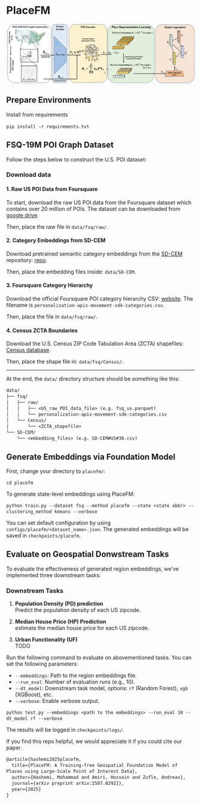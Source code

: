# PlaceFM

<div align=center><img src="https://github.com/mohammadhashemii/PlaceFM/blob/main/figs/pipeline.png"/></div>


## Prepare Environments

Install from requirements

`pip install -r requirements.txt`




## FSQ-19M POI Graph Dataset

Follow the steps below to construct the U.S. POI dataset:


### Download data

#### 1. Raw US POI Data from Foursquare

To start, download the raw US POI data from the Foursquare dataset which contains over 20 million of POIs. The dataset can be downloaded from [google drive](https://drive.google.com/file/d/15S2bJ4KoJQnbwpTeFaVv1kxvy89XrjTh/view?usp=drive_link).

Then, place the raw file in `data/fsq/raw/`.


#### 2. Category Embeddings from SD-CEM

Download pretrained semantic category embeddings from the [SD-CEM](https://www.ijcai.org/proceedings/2024/0231.pdf) repository: [repo](https://github.com/2837790380/SD-CEM/tree/main/embeddings).

Then, place the embedding files inside: `data/SD-CEM`.

#### 3. Foursquare Category Hierarchy

Download the official Foursquare POI category hierarchy CSV: [website](https://docs.foursquare.com/data-products/docs/categories). The filename is `personalization-apis-movement-sdk-categories.csv`.

Then, place the file in `data/fsq/raw/`.

#### 4. Census ZCTA Boundaries

Download the U.S. Census ZIP Code Tabulation Area (ZCTA) shapefiles: [Census database](https://www2.census.gov/geo/tiger/TIGER2024/ZCTA520/).

Then, place the shape file in: `data/fsq/Census/`.

---

At the end, the `data/` directory structure should be something like this:

```
data/
├── fsq/
│   ├── raw/
│   │   ├── <US_raw_POI_data_file> (e.g. fsq_us.parquet)
│   │   └── personalization-apis-movement-sdk-categories.csv
│   └── Census/
│       └── <ZCTA_shapefile>
└── SD-CEM/
    └── <embedding_files> (e.g. SD-CEM#US#30.csv)
```


## Generate Embeddings via Foundation Model

First, change your directory to `placefm/`:

```
cd placefm
```


To generate state-level embeddings using PlaceFM:

```
python train.py --dataset fsq --method placefm --state <state abbr> --clustering_method kmeans --verbose
```

You can set default configuration by using `configs/placefm/<dataset_name>.json`. The generated embeddings will be saved in `checkpoints/placefm`.


## Evaluate on Geospatial Donwstream Tasks

To evaluate the effectiveness of generated region embeddings, we've implemented three downstream tasks:

### Downstream Tasks

1. **Population Density (PD) prediction**  
    Predict the population density of each US zipcode.

2. **Median House Price (HP) Prediction**  
    estimate the median house price for each US zipcode.

3. **Urban Functionality (UF)**  
    TODO

Run the following command to evaluate on abovementioned tasks. You can set the following parameters:

- `--embeddings`: Path to the region embeddings file.
- `--run_eval`: Number of evaluation runs (e.g., 10).
- `--dt_model`: Downstream task model, options: `rf` (Random Forest), `xgb` (XGBoost), etc.
- `--verbose`: Enable verbose output.

```
python test.py --embeddings <path to the embeddings> --run_eval 10 --dt_model rf --verbose
```

The results will be logged in `checkpoints/logs/`.



If you find this repo helpful, we would appreciate it if you could cite our paper.

```
@article{hashemi2025placefm,
  title={PlaceFM: A Training-free Geospatial Foundation Model of Places using Large-Scale Point of Interest Data},
  author={Hashemi, Mohammad and Amiri, Hossein and Zufle, Andreas},
  journal={arXiv preprint arXiv:2507.02921},
  year={2025}
}
```